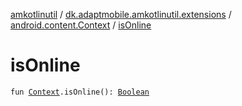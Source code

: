 [amkotlinutil](../../index.md) / [dk.adaptmobile.amkotlinutil.extensions](../index.md) / [android.content.Context](index.md) / [isOnline](is-online.md)

# isOnline

`fun `[`Context`](https://developer.android.com/reference/android/content/Context.html)`.isOnline(): `[`Boolean`](https://kotlinlang.org/api/latest/jvm/stdlib/kotlin/-boolean/index.html)